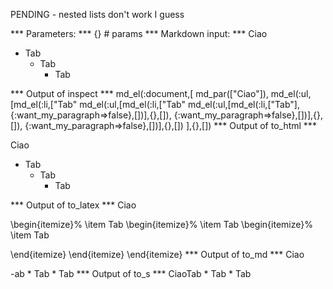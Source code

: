 PENDING - nested lists don't work I guess

*** Parameters: ***
{} # params 
*** Markdown input: ***
Ciao

*	Tab
	*	Tab
		*	Tab

*** Output of inspect ***
md_el(:document,[
        md_par(["Ciao"]),
        md_el(:ul,[md_el(:li,["Tab"
          md_el(:ul,[md_el(:li,["Tab"
            md_el(:ul,[md_el(:li,["Tab"],{:want_my_paragraph=>false},[])],{},[]),
          {:want_my_paragraph=>false},[])],{},[]),
        {:want_my_paragraph=>false},[])],{},[])
       ],{},[])
*** Output of to_html ***
<p>Ciao</p>

<ul>
<li>Tab

<ul>
<li>Tab

<ul>
<li>Tab</li>
</ul>
</li>
</ul>
</li>
</ul>
*** Output of to_latex ***
Ciao

\begin{itemize}%
\item Tab
\begin{itemize}%
\item Tab
\begin{itemize}%
\item Tab

\end{itemize}
\end{itemize}
\end{itemize}
*** Output of to_md ***
Ciao

-ab * Tab * Tab
*** Output of to_s ***
CiaoTab * Tab * Tab
